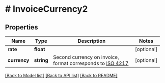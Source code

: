 # # InvoiceCurrency2

## Properties

Name | Type | Description | Notes
------------ | ------------- | ------------- | -------------
**rate** | **float** |  | [optional] 
**currency** | **string** | Second currency on invoice, format corresponds to [ISO 4217](https://www.iso.org/iso-4217-currency-codes.html) | [optional] 

[[Back to Model list]](../../README.md#documentation-for-models) [[Back to API list]](../../README.md#documentation-for-api-endpoints) [[Back to README]](../../README.md)


